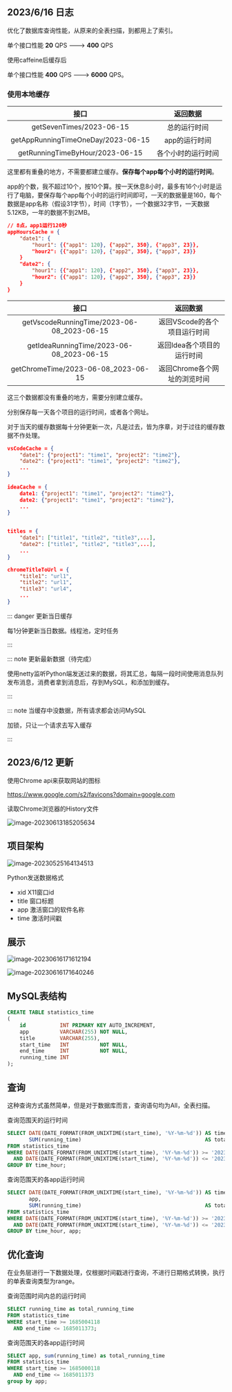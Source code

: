 ## 2023/6/16 日志

优化了数据库查询性能，从原来的全表扫描，到都用上了索引。

单个接口性能  **20** QPS  --->    **400**  QPS

使用caffeine后缓存后

单个接口性能 **400** QPS  --->    **6000**  QPS。

### 使用本地缓存

|                接口                |      返回数据      |
| :--------------------------------: | :----------------: |
|      getSevenTimes/2023-06-15      |    总的运行时间    |
| getAppRunningTimeOneDay/2023-06-15 |   app的运行时间    |
|  getRunningTimeByHour/2023-06-15   | 各个小时的运行时间 |

这里都有重叠的地方，不需要都建立缓存。**保存每个app每个小时的运行时间**。

app的个数，我不超过10个，按10个算。按一天休息8小时，最多有16个小时是运行了电脑，要保存每个app每个小时的运行时间即可，一天的数据量是160，每个数据是app名称（假设31字节），时间（1字节），一个数据32字节，一天数据5.12KB，一年的数据不到2MB。

```json
// 8点，app1运行120秒
appHoursCache = {
    "date1": {
        "hour1": {{"app1": 120}, {"app2", 350}, {"app3", 23}},
        "hour2": {{"app1": 120}, {"app2", 350}, {"app3", 23}}
    } 
    "date2": {
        "hour1": {{"app1": 120}, {"app2", 350}, {"app3", 23}},
        "hour2": {{"app1": 120}, {"app2", 350}, {"app3", 23}}
    } 
}
```





|                    接口                    |           返回数据           |
| :----------------------------------------: | :--------------------------: |
| getVscodeRunningTime/2023-06-08_2023-06-15 | 返回VScode的各个项目运行时间 |
|  getIdeaRunningTime/2023-06-08_2023-06-15  |  返回Idea各个项目的运行时间  |
|    getChromeTime/2023-06-08_2023-06-15     | 返回Chrome各个网址的浏览时间 |

这三个数据都没有重叠的地方，需要分别建立缓存。

分别保存每一天各个项目的运行时间，或者各个网址。

对于当天的缓存数据每十分钟更新一次，凡是过去，皆为序章，对于过往的缓存数据不作处理。

```json
vsCodeCache = {
    "date1": {"project1": "time1", "project2": "time2"},
    "date2": {"project1": "time1", "project2": "time2"},
    ...
}
    
ideaCache = {
    date1: {"project1": "time1", "project2": "time2"},
    date2: {"project1": "time1", "project2": "time2"},
    ...
}


titles = {
    "date1": ["title1", "title2", "title3",...],
    "date2": ["title1", "title2", "title3",...],
    ...
}

chromeTitleToUrl = {
    "title1": "url1",
    "title2": "url1",
    "title3": "url4",
    ...
}		
```



::: danger 更新当日缓存

每1分钟更新当日数据。线程池，定时任务

:::

::: note 更新最新数据（待完成）

使用netty监听Python端发送过来的数据，将其汇总，每隔一段时间使用消息队列发布消息，消费者拿到消息后，存到MySQL，和添加到缓存。

:::

::: note 当缓存中没数据，所有请求都会访问MySQL

加锁，只让一个请求去写入缓存

:::



## 2023/6/12 更新

使用Chrome api来获取网站的图标

https://www.google.com/s2/favicons?domain=google.com

读取Chrome浏览器的History文件

![image-20230613185205634](https://lzh-images.oss-cn-hangzhou.aliyuncs.com/images/image-20230613185205634.png)



## 项目架构

![image-20230525164134513](https://lzh-images.oss-cn-hangzhou.aliyuncs.com/images/image-20230525164134513.png)

Python发送数据格式

- xid	  X11窗口id
- title	 窗口标题
- app	 激活窗口的软件名称
- time    激活时间戳



## 展示

![image-20230616171612194](https://lzh-images.oss-cn-hangzhou.aliyuncs.com/images/image-20230616171612194.png)

![image-20230616171640246](https://lzh-images.oss-cn-hangzhou.aliyuncs.com/images/image-20230616171640246.png)

## MySQL表结构

```sql
CREATE TABLE statistics_time
(
    id           INT PRIMARY KEY AUTO_INCREMENT,
    app          VARCHAR(255) NOT NULL,
    title        VARCHAR(255),
    start_time   INT          NOT NULL,
    end_time     INT          NOT NULL,
    running_time INT
);
```





## 查询

这种查询方式虽然简单，但是对于数据库而言，查询语句均为All，全表扫描。

查询范围天的运行时间

```sql
SELECT DATE(DATE_FORMAT(FROM_UNIXTIME(start_time), '%Y-%m-%d')) AS time_hour,
       SUM(running_time)                                        AS total_running_time
FROM statistics_time
WHERE DATE(DATE_FORMAT(FROM_UNIXTIME(start_time), '%Y-%m-%d')) >= '2023-04-25'
  AND DATE(DATE_FORMAT(FROM_UNIXTIME(start_time), '%Y-%m-%d')) <= '2023-04-27'
GROUP BY time_hour;
```



查询范围天的各app运行时间

```sql
SELECT DATE(DATE_FORMAT(FROM_UNIXTIME(start_time), '%Y-%m-%d')) AS time_hour,
       app,
       SUM(running_time)                                        AS total_running_time
FROM statistics_time
WHERE DATE(DATE_FORMAT(FROM_UNIXTIME(start_time), '%Y-%m-%d')) >= '2023-04-25'
  AND DATE(DATE_FORMAT(FROM_UNIXTIME(start_time), '%Y-%m-%d')) <= '2023-04-27'
GROUP BY time_hour, app;
```



## 优化查询

在业务层进行一下数据处理，仅根据时间戳进行查询，不进行日期格式转换，执行的单表查询类型为range。

查询范围时间内总的运行时间

```sql
SELECT running_time as total_running_time
FROM statistics_time
WHERE start_time >= 1685004118
  AND end_time <= 1685011373;
```



查询范围天的各app运行时间

```sql
SELECT app, sum(running_time) as total_running_time
FROM statistics_time
WHERE start_time >= 1685000118
  AND end_time <= 1685011373
group by app;
```

